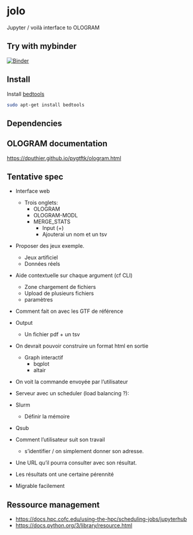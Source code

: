 # jolo
Jupyter / voilà interface to OLOGRAM

## Try with mybinder

 [![Binder](https://mybinder.org/badge_logo.svg)](https://mybinder.org/v2/gh/centuri-engineering/jolo/main?urlpath=voila%2Frender%2Fnotebooks%2FOLOGRAM.ipynb)  


## Install

Install [bedtools](https://bedtools.readthedocs.io/en/latest/content/installation.html)

```sh
sudo apt-get install bedtools
```



## Dependencies




## OLOGRAM documentation

https://dputhier.github.io/pygtftk/ologram.html



## Tentative spec

- Interface web
  - Trois onglets:
    - OLOGRAM
    - OLOGRAM-MODL
    - MERGE_STATS
      - Input (+)
      - Ajouterai un nom et un tsv
- Proposer des jeux exemple.
  - Jeux artificiel
  - Données réels

- Aide contextuelle sur chaque argument (cf CLI)
  - Zone chargement de fichiers
  - Upload de plusieurs fichiers
  - paramètres

- Comment fait on avec les GTF de référence

- Output
    - Un fichier pdf + un tsv

- On devrait pouvoir construire un format html en sortie
    - Graph interactif
        - bqplot
        - altair

- On voit la commande envoyée par l’utilisateur

- Serveur avec un scheduler (load balancing ?):
- Slurm
    - Définir la mémoire
- Qsub

- Comment l’utilisateur suit son travail
    - s’identifier / on simplement donner son adresse.
- Une URL qu’il pourra consulter avec son résultat.
- Les résultats ont une certaine pérennité
- Migrable facilement


## Ressource management

* https://docs.hpc.cofc.edu/using-the-hpc/scheduling-jobs/jupyterhub
* https://docs.python.org/3/library/resource.html

